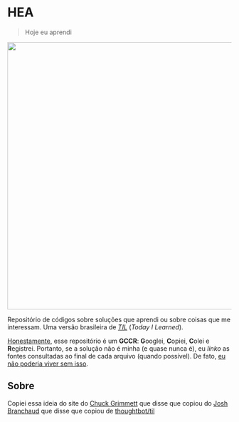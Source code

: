# HEA

> Hoje eu aprendi

<p align="center">
<img src="https://media.giphy.com/media/h2c8JZY3oTM5y/giphy.gif" width="600px" >
</p>

Repositório de códigos sobre soluções que aprendi ou sobre coisas que me interessam. Uma versão brasileira de [*TIL*](https://github.com/search?q=til) (*Today I Learned*).

[Honestamente](https://twitter.com/oliviacpu/status/940761127121715200), esse repositório é um **GCCR**: **G**ooglei, **C**opiei, **C**olei e **R**egistrei. Portanto, se a solução não é minha (e quase nunca é), eu *linko* as fontes consultadas ao final de cada arquivo (quando possível). De fato, [eu não poderia viver sem isso](https://twitter.com/_brohrer_/status/1049388373541089280).

<!-- https://twitter.com/hadleywickham/status/317279035937923072 -->

<!-- https://twitter.com/hadleywickham/status/757919786344984577 -->

<!-- TODO: incluir CONTRIBUTING; chamar atenção sobre como os nomes dos arquivos são organizados; com os arquivos da pasta do R são nomeados; como os arquivos na pasta linux são nomeados quando o código se referir à instalação de algum programa. -->

<!-- TODO: Incluir licença -->

## Sobre

Copiei essa ideia do site do [Chuck Grimmett](http://www.cagrimmett.com/) que disse que copiou do [Josh Branchaud](https://github.com/jbranchaud/til) que disse que copiou de [thoughtbot/til](https://github.com/thoughtbot/til)
